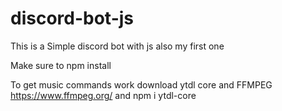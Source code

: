 # discord-bot-js
This is a Simple discord bot with js also my first one


Make sure to npm install

To get music commands work download ytdl core and FFMPEG https://www.ffmpeg.org/ and npm i ytdl-core
